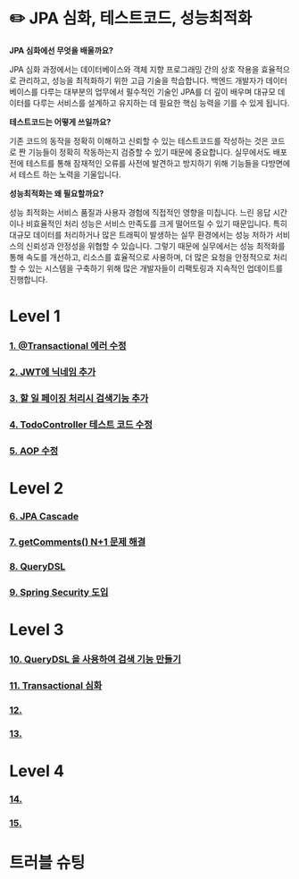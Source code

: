 # ✏️ JPA 심화, 테스트코드, 성능최적화

**JPA 심화에선 무엇을 배울까요?**

JPA 심화 과정에서는 데이터베이스와 객체 지향 프로그래밍 간의 상호 작용을 효율적으로 관리하고, 성능을 최적화하기 위한 고급 기술을 학습합니다. 백엔드 개발자가 데이터베이스를 다루는 대부분의 업무에서 필수적인 기술인 JPA를 더 깊이 배우며 대규모 데이터를 다루는 서비스를 설계하고 유지하는 데 필요한 핵심 능력을 기를 수 있게 됩니다.

**테스트코드는 어떻게 쓰일까요?**

기존 코드의 동작을 정확히 이해하고 신뢰할 수 있는 테스트코드를 작성하는 것은 코드로 짠 기능들이 정확히 작동하는지 검증할 수 있기 때문에 중요합니다. 실무에서도 배포 전에 테스트를 통해 잠재적인 오류를 사전에 발견하고 방지하기 위해 기능들을 다방면에서 테스트 하는 노력을 기울입니다.

**성능최적화는 왜 필요할까요?**

성능 최적화는 서비스 품질과 사용자 경험에 직접적인 영향을 미칩니다. 느린 응답 시간이나 비효율적인 처리 성능은 서비스 만족도를 크게 떨어뜨릴 수 있기 때문입니다. 특히 대규모 데이터를 처리하거나 많은 트래픽이 발생하는 실무 환경에서는 성능 저하가 서비스의 신뢰성과 안정성을 위협할 수 있습니다. 그렇기 때문에 실무에서는 성능 최적화를 통해 속도를 개선하고, 리소스를 효율적으로 사용하며, 더 많은 요청을 안정적으로 처리할 수 있는 시스템을 구축하기 위해 많은 개발자들이 리팩토링과 지속적인 업데이트를 진행합니다.

# Level 1

###  [1. @Transactional 에러 수정](https://github.com/friedSaewoo/spring-plus/wiki/1.-@Transactional-%EC%97%90%EB%9F%AC-%EC%88%98%EC%A0%95)
###  [2. JWT에 닉네임 추가](https://github.com/friedSaewoo/spring-plus/wiki/2.-JWT%EC%97%90-%EB%8B%89%EB%84%A4%EC%9E%84-%EC%B6%94%EA%B0%80)
###  [3. 할 일 페이징 처리시 검색기능 추가](https://github.com/friedSaewoo/spring-plus/wiki/3.-%ED%95%A0-%EC%9D%BC-%ED%8E%98%EC%9D%B4%EC%A7%95-%EC%B2%98%EB%A6%AC%EC%8B%9C-%EA%B2%80%EC%83%89%EA%B8%B0%EB%8A%A5-%EC%B6%94%EA%B0%80)
###  [4. TodoController 테스트 코드 수정](https://github.com/friedSaewoo/spring-plus/wiki/4.-TodoController-%ED%85%8C%EC%8A%A4%ED%8A%B8-%EC%BD%94%EB%93%9C-%EC%88%98%EC%A0%95)
###  [5. AOP 수정](https://github.com/friedSaewoo/spring-plus/wiki/5.-AOP-%EC%88%98%EC%A0%95)

# Level 2

###  [6. JPA Cascade](https://github.com/friedSaewoo/spring-plus/wiki/6.-JPA-Cascade)
###  [7. getComments() N+1 문제 해결](https://github.com/friedSaewoo/spring-plus/wiki/7.-getComments()-N-1-%EB%AC%B8%EC%A0%9C-%ED%95%B4%EA%B2%B0)
###  [8. QueryDSL](https://github.com/friedSaewoo/spring-plus/wiki/8.-QueryDSL)
###  [9. Spring Security 도입](https://github.com/friedSaewoo/spring-plus/wiki/9.-Spring-Security-%EB%8F%84%EC%9E%85)

# Level 3

###  [10. QueryDSL 을 사용하여 검색 기능 만들기](https://github.com/friedSaewoo/spring-plus/wiki/10.-QueryDSL-%EC%9D%84-%EC%82%AC%EC%9A%A9%ED%95%98%EC%97%AC-%EA%B2%80%EC%83%89-%EA%B8%B0%EB%8A%A5-%EB%A7%8C%EB%93%A4%EA%B8%B0)
###  [11. Transactional 심화](https://github.com/friedSaewoo/spring-plus/wiki/11.-Transactional-%EC%8B%AC%ED%99%94)
###  [12. ]()
###  [13. ]()

# Level 4

###  [14. ]()
###  [15. ]()

# 트러블 슈팅

